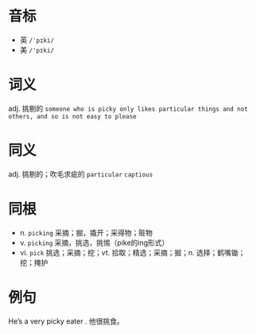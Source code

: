 # 音标

- 英 `/ˈpɪki/`
- 美 `/'pɪki/`

# 词义

adj. 挑剔的
`someone who is picky only likes particular things and not others, and so is not easy to please`

# 同义

adj. 挑剔的；吹毛求疵的
`particular` `captious`

# 同根

- n. `picking` 采摘；掘，撬开；采得物；赃物
- v. `picking` 采摘，挑选，挑惕（pike的ing形式）
- vi. `pick` 挑选；采摘；挖；vt. 拾取；精选；采摘；掘；n. 选择；鹤嘴锄；挖；掩护

# 例句

He’s a very picky eater .
他很挑食。


